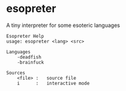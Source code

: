 # esopreter
A tiny interpreter for some esoteric languages

```
Esopreter Help
usage: esopreter <lang> <src>

Languages
    -deadfish
    -brainfuck

Sources
    <file> :   source file
    i      :   interactive mode
```
